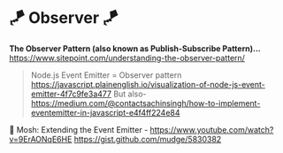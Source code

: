 # 🪁 Observer 🪁
**The Observer Pattern (also known as Publish-Subscribe Pattern)...**
https://www.sitepoint.com/understanding-the-observer-pattern/

> Node.js Event Emitter = Observer pattern
https://javascript.plainenglish.io/visualization-of-node-js-event-emitter-4f7c9fe3a477
> But also-
https://medium.com/@contactsachinsingh/how-to-implement-eventemitter-in-javascript-e4f4ff224e84

🔗 Mosh: Extending the Event Emitter - https://www.youtube.com/watch?v=9ErAONqE6HE
https://gist.github.com/mudge/5830382
